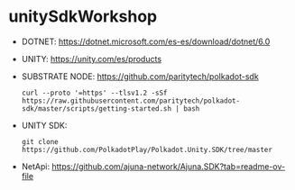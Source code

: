 # unitySdkWorkshop

- DOTNET: https://dotnet.microsoft.com/es-es/download/dotnet/6.0
  
- UNITY: https://unity.com/es/products
  
- SUBSTRATE NODE: https://github.com/paritytech/polkadot-sdk
  
      curl --proto '=https' --tlsv1.2 -sSf https://raw.githubusercontent.com/paritytech/polkadot-sdk/master/scripts/getting-started.sh | bash
- UNITY SDK:
  
      git clone https://github.com/PolkadotPlay/Polkadot.Unity.SDK/tree/master
- NetApi: https://github.com/ajuna-network/Ajuna.SDK?tab=readme-ov-file
